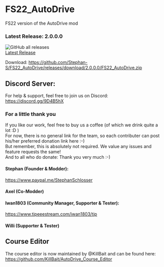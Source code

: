 # FS22_AutoDrive
FS22 version of the AutoDrive mod

### Latest Release: 2.0.0.0
![GitHub all releases](https://img.shields.io/github/downloads/Stephan-S/FS22_AutoDrive/total?label=Downloads&style=plastic)  
[Latest Release](https://github.com/Stephan-S/FS22_AutoDrive/releases/latest)  

Download: https://github.com/Stephan-S/FS22_AutoDrive/releases/download/2.0.0.0/FS22_AutoDrive.zip

## Discord Server:
For help & support, feel free to join us on Discord: 
https://discord.gg/9D4B5hX

### For a little thank you
If you like our work, feel free to buy us a coffee (of which we drink quite a lot :D )  
For now, there is no general link for the team, so each contributer can post his/her preferred donation link here :-)  
But remember, this is absolutely not required. We value any issues and feature requests the same!  
And to all who do donate: Thank you very much :-)

#### Stephan (Founder & Modder):
https://www.paypal.me/StephanSchlosser

#### Axel (Co-Modder)

#### Iwan1803 (Community Manager, Supporter & Tester):
https://www.tipeeestream.com/iwan1803/tip

#### Willi (Supporter & Tester)


## Course Editor
The course editor is now maintained by @KillBait and can be found here:
https://github.com/KillBait/AutoDrive_Course_Editor
